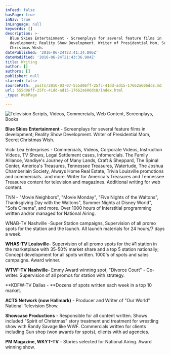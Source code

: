 ```yaml
---
inFeed: false
hasPage: true
inNav: true
inLanguage: null
keywords: []
description: >-
  Blue Skies Entertainment - Screenplays for several feature films in
  development; Reality Show Development. Writer of Presidential Mom, Secret
  Christmas Wish.
datePublished: '2016-06-24T23:41:34.806Z'
dateModified: '2016-06-24T21:43:36.904Z'
title: Writing
author: []
authors: []
publisher: null
starred: false
sourcePath: _posts/2016-03-07-555d06ff-25fc-41dd-ad15-17662a606dc8.md
url: 555d06ff-25fc-41dd-ad15-17662a606dc8/index.html
_type: WebPage

---
```

![Television Scripts, Videos, Commercials, Web Content, Screenplays, Books](https://s3-us-west-2.amazonaws.com/the-grid-img/p/a9f332b40ea9acd82b53846a9aec16178ad348b8.jpg)

**Blue Skies Entertainment** - Screenplays for several feature films in development; Reality Show Development. Writer of Presidential Mom, Secret Christmas Wish.

Vicki Lea Enterprises - Commercials, Videos, Corporate Videos, Instruction Videos, TV Shows, Legal Settlement cases, Infomercials. The Family Alliance, Vandiye's Journey of Many Lands, Craft & Sheppard, The Spinal Center, America's Treasures, Tennessee Treasures, Watertude, The Joshua Chamberlain Society, Always Home Real Estate, Trivia Louisville promotions and commercials...and more. Writer for America's Treasures and Tennessee Treasures content for television and magazines. Additional writing for web content.

TNN - "Movie Neighbors", "Movie Monday", "Five Nights of the Waltons", Thanksgiving Day with the Waltons", Summer Nights at Disney World", "Sofa Cinema", and more. Over 1000 hours of Interstitial programming written and/or managed for National Airing.

WNAB-TV Nashville -Super Station campaigns, Supervision of all promo spots for the station and the launch. All launch materials for 24 hours/7 days a week.

**WHAS-TV Louisville**- Supervision of all promo spots for the \#1 station in the marketplace with 35-50% market share and a top 5 station nationally; Concept development for all spots written. 1000's of spots and sales campaigns. Award winner.

**WTVF-TV Nashville**- Emmy Award winning spot, "Divorce Court" - Co-writer. Supervision of all promos for station with strategy.

**KDFW-TV Dallas - **Dozens of spots written each week in a top 10 market.

**ACTS Network (now Hallmark)** - Producer and Writer of "Our World" National Television Show.

**Showcase Productions** - Responsible for all content written. Shows included "Spirit of Christmas" story treatment and treatment for wrestling show with Randy Savage like WWF. Commercials written for clients including Gun shop (won awards for spots), clients with ad agencies.

**PM Magazine, WKYT-TV** - Stories selected for National Airing. Award winning show.